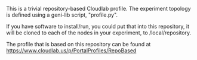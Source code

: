 This is a trivial repository-based Cloudlab profile. 
The experiment topology is defined using a geni-lib script, "profile.py".

If you have software to install/run, you could put that into this repository,
it will be cloned to each of the nodes in your experiment, to /local/repository.

The profile that is based on this repository can be found at https://www.cloudlab.us/p/PortalProfiles/RepoBased

